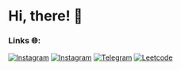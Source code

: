 # Hi, there! 👋

### Links 🌐:
[![Instagram](https://img.shields.io/badge/-Linkedin-090909?style=for-the-badge&logo=linkedin&logoColor=B4068E)](https://www.linkedin.com/in/madiyar-segizbay-1b4a3b293/)
[![Instagram](https://img.shields.io/badge/-Instagram-090909?style=for-the-badge&logo=instagram&logoColor=B4068E)](https://www.instagram.com/m.segizbay)
[![Telegram](https://img.shields.io/badge/-Telegram-090909?style=for-the-badge&logo=telegram&logoColor=27A0D9)](https://t.me/msegizbay)
[![Leetcode](https://img.shields.io/badge/-Leetcode-090909?style=for-the-badge&logo=leetcode&logoColor=27A0D9)](https://leetcode.com/u/kuzzzma/)
